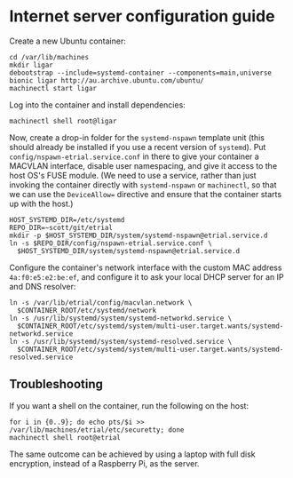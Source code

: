 # Internet server configuration guide

Create a new Ubuntu container:

    cd /var/lib/machines
    mkdir ligar
    debootstrap --include=systemd-container --components=main,universe bionic ligar http://au.archive.ubuntu.com/ubuntu/
    machinectl start ligar

Log into the container and install dependencies:

    machinectl shell root@ligar

Now, create a drop-in folder for the `systemd-nspawn` template unit (this
should already be installed if you use a recent version of `systemd`). Put
`config/nspawn-etrial.service.conf` in there to give your container a MACVLAN
interface, disable user namespacing, and give it access to the host OS's FUSE
module. (We need to use a service, rather than just invoking the container
directly with `systemd-nspawn` or `machinectl`, so that we can use the
`DeviceAllow=` directive and ensure that the container starts up with the host.)

    HOST_SYSTEMD_DIR=/etc/systemd
    REPO_DIR=~scott/git/etrial
    mkdir -p $HOST_SYSTEMD_DIR/system/systemd-nspawn@etrial.service.d
    ln -s $REPO_DIR/config/nspawn-etrial.service.conf \
      $HOST_SYSTEMD_DIR/system/systemd-nspawn@etrial.service.d

Configure the container's network interface with the custom MAC address
`4a:f0:e5:e2:be:ef`, and configure it to ask your local DHCP server for an IP
and DNS resolver:

    ln -s /var/lib/etrial/config/macvlan.network \
      $CONTAINER_ROOT/etc/systemd/network
    ln -s /usr/lib/systemd/system/systemd-networkd.service \
      $CONTAINER_ROOT/etc/systemd/system/multi-user.target.wants/systemd-networkd.service
    ln -s /usr/lib/systemd/system/systemd-resolved.service \
      $CONTAINER_ROOT/etc/systemd/system/multi-user.target.wants/systemd-resolved.service

## Troubleshooting

If you want a shell on the container, run the following on the host:

    for i in {0..9}; do echo pts/$i >> /var/lib/machines/etrial/etc/securetty; done
    machinectl shell root@etrial
The same outcome can be achieved by using a laptop with full disk encryption,
instead of a Raspberry Pi, as the server.
